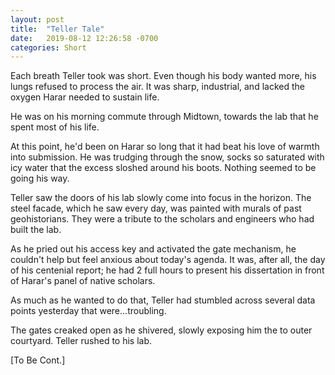 ```yaml
---
layout: post
title:  "Teller Tale"
date:   2019-08-12 12:26:58 -0700
categories: Short
---
```

Each breath Teller took was short. Even though his body wanted more, his lungs refused to process the air. It was sharp, industrial, and lacked the oxygen Harar needed to sustain life.

He was on his morning commute through Midtown, towards the lab that he spent most of his life.

At this point, he'd been on Harar so long that it had beat his love of warmth into submission. He was trudging through the snow, socks so saturated with icy water that the excess sloshed around his boots. Nothing seemed to be going his way.

Teller saw the doors of his lab slowly come into focus in the horizon. The steel facade, which he saw every day, was painted with murals of past geohistorians. They were a tribute to the scholars and engineers who had built the lab.

As he pried out his access key and activated the gate mechanism, he couldn't help but feel anxious about today's agenda. It was, after all, the day of his centenial report; he had 2 full hours to present his dissertation in front of Harar's panel of native scholars.

As much as he wanted to do that, Teller had stumbled across several data points yesterday that were...troubling.

The gates creaked open as he shivered, slowly exposing him the to outer courtyard. Teller rushed to his lab.

[To Be Cont.]
